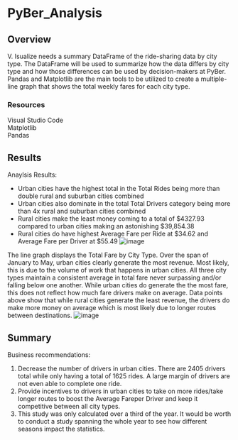 # PyBer_Analysis

## Overview
V. Isualize needs a summary DataFrame of the ride-sharing data by city type. The DataFrame will be used to summarize how the data differs by city type and how those differences can be used by decision-makers at PyBer. Pandas and Matplotlib are the main tools to be utilized to create a multiple-line graph that shows the total weekly fares for each city type.

### Resources
Visual Studio Code  
Matplotlib  
Pandas  

## Results

Anaylsis Results:  
- Urban cities have the highest total in the Total Rides being more than double rural and suburban cities combined  
- Urban cities also dominate in the total Total Drivers category being more than 4x rural and suburban cities combined  
- Rural cities make the least money coming to a total of $4327.93 compared to urban cities making an astonishing $39,854.38  
- Rural cities do have highest Average Fare per Ride at $34.62 and Average Fare per Driver at $55.49
![image](https://user-images.githubusercontent.com/86776606/199151840-dd0fad89-72a3-4246-874c-0464c17bfb39.png)  
    
The line graph displays the Total Fare by City Type. Over the span of January to May, urban cities clearly generate the most revenue. Most likely, this is due to the volume of work that happens in urban cities. All three city types maintain a consistent average in total fare never surpassing and/or falling below one another. While urban cities do generate the the most fare, this does not reflect how much fare drivers make on average. Data points above show that while rural cities generate the least revenue, the drivers do make more money on average which is most likely due to longer routes between destinations.
![image](https://user-images.githubusercontent.com/86776606/199151895-bfc0fa32-1e79-46c7-9720-f85e3902dd5a.png)

## Summary

Business recommendations:  
1. Decrease the number of drivers in urban cities. There are 2405 drivers total while only having a total of 1625 rides. A large margin of drivers are not even able to complete one ride.  
2. Provide incentives to drivers in urban cities to take on more rides/take longer routes to boost the Average Fareper Driver and keep it competitive between all city types.  
3. This study was only calculated over a third of the year. It would be worth to conduct a study spanning the whole year to see how different seasons impact the statistics.

